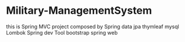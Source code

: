 # Military-ManagementSystem
this is Spring MVC project
composed by Spring data jpa
thymleaf
mysql
Lombok
Spring dev Tool
bootstrap
spring web

